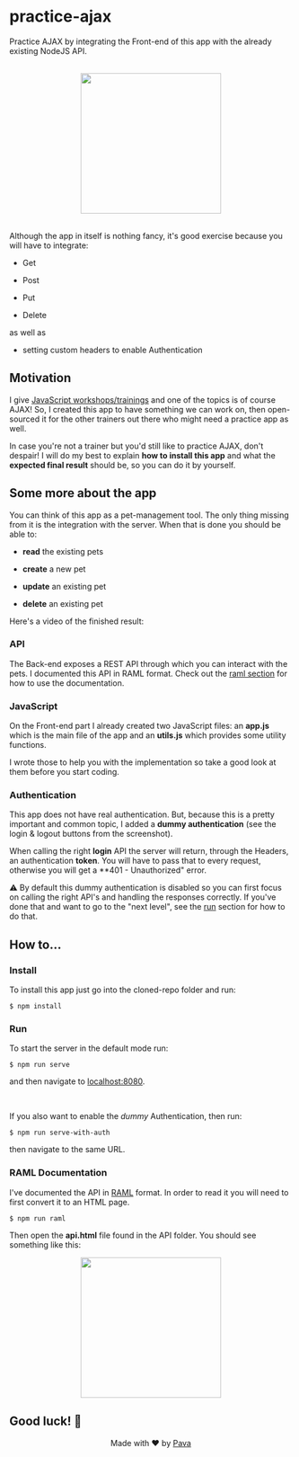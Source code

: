 # practice-ajax

Practice AJAX by integrating the Front-end of this app with the already existing NodeJS API.
<br/><br/>
<p  align='center'>
<img  height=250  src="https://raw.githubusercontent.com/iampava/practice-ajax/master/public/images/screenshot.png" />
</p>
<br/>
Although the app in itself is nothing fancy, it's good exercise because you will have to integrate:

-   Get

*   Post

-   Put

*   Delete

as well as

-   setting custom headers to enable Authentication

## Motivation

I give [JavaScript workshops/trainings](https://iampava.com/services) and one of the topics is of course AJAX! So, I created this app to have something we can work on, then open-sourced it for the other trainers out there who might need a practice app as well.

In case you're not a trainer but you'd still like to practice AJAX, don't despair! I will do my best to explain **how to install this app** and what the **expected final result** should be, so you can do it by yourself.

## Some more about the app

You can think of this app as a pet-management tool. The only thing missing from it is the integration with the server. When that is done you should be able to:

-   **read** the existing pets

-   **create** a new pet

-   **update** an existing pet

-   **delete** an existing pet

Here's a video of the finished result:

### API

The Back-end exposes a REST API through which you can interact with the pets. I documented this API in RAML format. Check out the <a  href="#raml"> raml section</a> for how to use the documentation.

### JavaScript

On the Front-end part I already created two JavaScript files: an **app.js** which is the main file of the app and an **utils.js** which provides some utility functions.

I wrote those to help you with the implementation so take a good look at them before you start coding.

### Authentication

This app does not have real authentication. But, because this is a pretty important and common topic, I added a **dummy authentication** (see the login & logout buttons from the screenshot). 

When calling the right **login** API the server will return, through the Headers, an authentication **token**. You will have to pass that to every request, otherwise you will get a **401 - Unauthorized" error.

⚠ By default this dummy authentication is disabled so you can first focus on calling the right API's and handling the responses correctly. If you've done that and want to go to the "next level", see the [run](#run) section for how to do that.

## <p id="installation">How to...</p>

### Install

To install this app just go into the cloned-repo folder and run:

```
$ npm install
```

### <p id="run">Run</p>

To start the server in the default mode run:

```
$ npm run serve
```

and then navigate to [localhost:8080](http://localhost:8080).

<br/>

If you also want to enable the _dummy_ Authentication, then run:

```
$ npm run serve-with-auth
```

then navigate to the same URL.

### <p id="raml">RAML Documentation</p>

I've documented the API in [RAML](https://raml.org/) format. In order to read it you will need to first convert it to an HTML page.

```
$ npm run raml
```

Then open the **api.html** file found in the API folder. You should see something like this:

<p  align='center'>

<img  height=250  src="https://raw.githubusercontent.com/iampava/practice-ajax/master/public/images/raml.png" />

</p>

## Good luck! 🥂

<p  align="center">Made with ❤ by <a  href="https://iampava.com">Pava</a></p>
